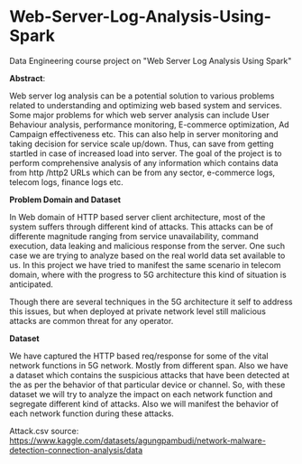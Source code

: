 # Web-Server-Log-Analysis-Using-Spark

Data Engineering course project on "Web Server Log Analysis Using Spark"

**Abstract**:

Web server log analysis can be a potential solution to various problems related to understanding and optimizing web based system and services. Some major problems for which web server analysis can include User Behaviour analysis, performance monitoring, E-commerce optimization, Ad Campaign effectiveness etc. This can also help in server monitoring and taking decision for service scale up/down. Thus, can save from getting startled in case of increased load into server. The goal of the project is to perform comprehensive analysis of any information which contains data from http /http2 URLs which can be from any sector, e-commerce logs, telecom logs, finance logs etc.

**Problem Domain and Dataset**

In Web domain of HTTP based server client architecture, most of the system suffers through different kind of attacks. This attacks can be of differente magnitude ranging from service unavailability, command execution, data leaking and malicious response from the server. One such case we are trying to analyze based on the real world data set available to us. In this project we have tried to manifest the same scenario in telecom domain, where with the progress to 5G architecture this kind of situation is anticipated.

Though there are several techniques in the 5G architecture it self to address this issues, but when deployed at private network level still malicious attacks are common threat for any operator.

**Dataset**

We have captured the HTTP based req/response for some of the vital network functions in 5G network. Mostly from different span. Also we have a dataset which contains the suspicious attacks that have been detected at the as per the behavior of that particular device or channel. So, with these dataset we will try to analyze the impact on each network function and segregate different kind of attacks. Also we will manifest the behavior of each network function during these attacks.

Attack.csv source: https://www.kaggle.com/datasets/agungpambudi/network-malware-detection-connection-analysis/data
